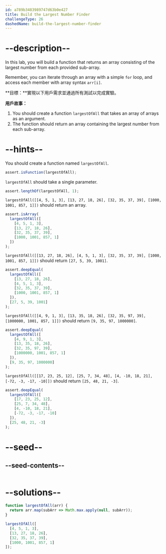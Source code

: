 ```yaml
---
id: a789b3483989747d63b0e427
title: Build the Largest Number Finder
challengeType: 26
dashedName: build-the-largest-number-finder
---
```


# --description--

In this lab, you will build a function that returns an array consisting of the largest number from each provided sub-array.

Remember, you can iterate through an array with a simple `for` loop, and access each member with array syntax `arr[i]`.

**目標：**實現以下用戶需求並通過所有測試以完成實驗。

**用戶故事：**

1. You should create a function `largestOfAll` that takes an array of arrays as an argument.
2. The function should return an array containing the largest number from each sub-array.

# --hints--

You should create a function named `largestOfAll`.

```js
assert.isFunction(largestOfAll);
```

`largestOfAll` should take a single parameter.

```js
assert.lengthOf(largestOfAll, 1);
```

`largestOfAll([[4, 5, 1, 3], [13, 27, 18, 26], [32, 35, 37, 39], [1000, 1001, 857, 1]])` should return an array.

```js
assert.isArray(
  largestOfAll([
    [4, 5, 1, 3],
    [13, 27, 18, 26],
    [32, 35, 37, 39],
    [1000, 1001, 857, 1]
  ])
);
```

`largestOfAll([[13, 27, 18, 26], [4, 5, 1, 3], [32, 35, 37, 39], [1000, 1001, 857, 1]])` should return `[27, 5, 39, 1001]`.

```js
assert.deepEqual(
  largestOfAll([
    [13, 27, 18, 26],
    [4, 5, 1, 3],
    [32, 35, 37, 39],
    [1000, 1001, 857, 1]
  ]),
  [27, 5, 39, 1001]
);
```

`largestOfAll([[4, 9, 1, 3], [13, 35, 18, 26], [32, 35, 97, 39], [1000000, 1001, 857, 1]])` should return `[9, 35, 97, 1000000]`.

```js
assert.deepEqual(
  largestOfAll([
    [4, 9, 1, 3],
    [13, 35, 18, 26],
    [32, 35, 97, 39],
    [1000000, 1001, 857, 1]
  ]),
  [9, 35, 97, 1000000]
);
```

`largestOfAll([[17, 23, 25, 12], [25, 7, 34, 48], [4, -10, 18, 21], [-72, -3, -17, -10]])` should return `[25, 48, 21, -3]`.

```js
assert.deepEqual(
  largestOfAll([
    [17, 23, 25, 12],
    [25, 7, 34, 48],
    [4, -10, 18, 21],
    [-72, -3, -17, -10]
  ]),
  [25, 48, 21, -3]
);
```

# --seed--

## --seed-contents--

```js

```

# --solutions--

```js
function largestOfAll(arr) {
  return arr.map(subArr => Math.max.apply(null, subArr));
}

largestOfAll([
  [4, 5, 1, 3],
  [13, 27, 18, 26],
  [32, 35, 37, 39],
  [1000, 1001, 857, 1]
]);
```
